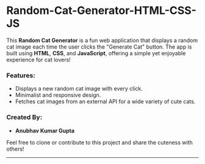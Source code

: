 # Random-Cat-Generator-HTML-CSS-JS

This **Random Cat Generator** is a fun web application that displays a random cat image each time the user clicks the "Generate Cat" button. The app is built using **HTML**, **CSS**, and **JavaScript**, offering a simple yet enjoyable experience for cat lovers!

### Features:
- Displays a new random cat image with every click.
- Minimalist and responsive design.
- Fetches cat images from an external API for a wide variety of cute cats.

### Created By:
- **Anubhav Kumar Gupta**

Feel free to clone or contribute to this project and share the cuteness with others!

---
